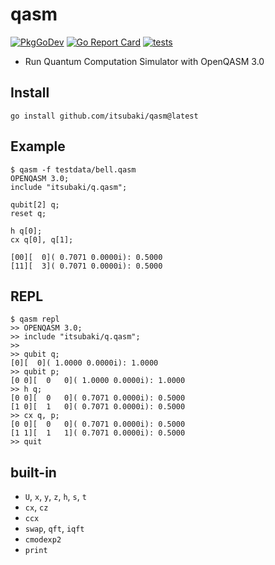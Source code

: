 # qasm

[![PkgGoDev](https://pkg.go.dev/badge/github.com/itsubaki/qasm)](https://pkg.go.dev/github.com/itsubaki/qasm)
[![Go Report Card](https://goreportcard.com/badge/github.com/itsubaki/qasm?style=flat-square)](https://goreportcard.com/report/github.com/itsubaki/qasm)
[![tests](https://github.com/itsubaki/qasm/workflows/tests/badge.svg?branch=main)](https://github.com/itsubaki/qasm/actions)

 - Run Quantum Computation Simulator with OpenQASM 3.0

## Install

```shell
go install github.com/itsubaki/qasm@latest
```

## Example

```shell
$ qasm -f testdata/bell.qasm
OPENQASM 3.0;
include "itsubaki/q.qasm";

qubit[2] q;
reset q;

h q[0];
cx q[0], q[1];

[00][  0]( 0.7071 0.0000i): 0.5000
[11][  3]( 0.7071 0.0000i): 0.5000
```

## REPL

```shell
$ qasm repl
>> OPENQASM 3.0;
>> include "itsubaki/q.qasm";
>> 
>> qubit q;
[0][  0]( 1.0000 0.0000i): 1.0000
>> qubit p;
[0 0][  0   0]( 1.0000 0.0000i): 1.0000
>> h q;
[0 0][  0   0]( 0.7071 0.0000i): 0.5000
[1 0][  1   0]( 0.7071 0.0000i): 0.5000
>> cx q, p;
[0 0][  0   0]( 0.7071 0.0000i): 0.5000
[1 1][  1   1]( 0.7071 0.0000i): 0.5000
>> quit
```

## built-in

 * `U`, `x`, `y`, `z`, `h`, `s`, `t`
 * `cx`, `cz`
 * `ccx`
 * `swap`, `qft`, `iqft`
 * `cmodexp2`
 * `print`
